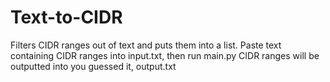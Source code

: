 # Text-to-CIDR
Filters CIDR ranges out of text and puts them into a list.
Paste text containing CIDR ranges into input.txt, then run main.py
CIDR ranges will be outputted into you guessed it, output.txt
